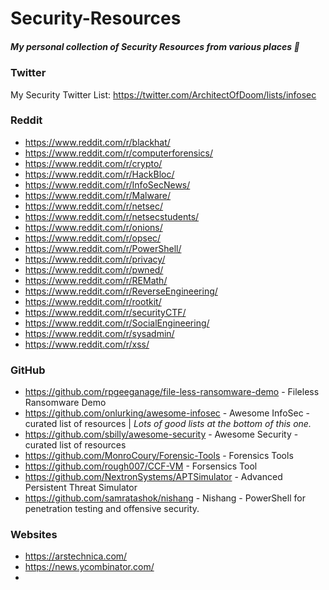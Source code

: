 # Security-Resources
##### My personal collection of Security Resources from various places  :notebook:


### Twitter
My Security Twitter List: https://twitter.com/ArchitectOfDoom/lists/infosec

### Reddit
* https://www.reddit.com/r/blackhat/
* https://www.reddit.com/r/computerforensics/
* https://www.reddit.com/r/crypto/
* https://www.reddit.com/r/HackBloc/
* https://www.reddit.com/r/InfoSecNews/
* https://www.reddit.com/r/Malware/
* https://www.reddit.com/r/netsec/
* https://www.reddit.com/r/netsecstudents/
* https://www.reddit.com/r/onions/
* https://www.reddit.com/r/opsec/
* https://www.reddit.com/r/PowerShell/
* https://www.reddit.com/r/privacy/
* https://www.reddit.com/r/pwned/
* https://www.reddit.com/r/REMath/
* https://www.reddit.com/r/ReverseEngineering/
* https://www.reddit.com/r/rootkit/
* https://www.reddit.com/r/securityCTF/
* https://www.reddit.com/r/SocialEngineering/
* https://www.reddit.com/r/sysadmin/
* https://www.reddit.com/r/xss/


### GitHub
* https://github.com/rpgeeganage/file-less-ransomware-demo - Fileless Ransomware Demo
* https://github.com/onlurking/awesome-infosec - Awesome InfoSec - curated list of resources | *Lots of good lists at the bottom of this one.*
* https://github.com/sbilly/awesome-security - Awesome Security - curated list of resources
* https://github.com/MonroCoury/Forensic-Tools - Forensics Tools
* https://github.com/rough007/CCF-VM - Forsensics Tool
* https://github.com/NextronSystems/APTSimulator - Advanced Persistent Threat Simulator
* https://github.com/samratashok/nishang - Nishang - PowerShell for penetration testing and offensive security. 

### Websites
* https://arstechnica.com/
* https://news.ycombinator.com/
* 
